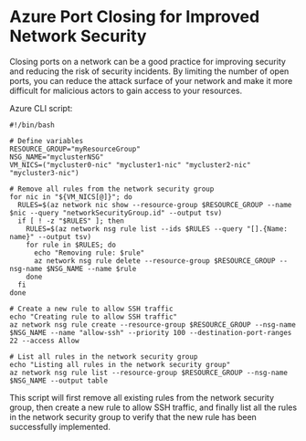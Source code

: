 # Azure Port Closing for Improved Network Security

Closing ports on a network can be a good practice for improving security and reducing the risk of security incidents. By limiting the number of open ports, you can reduce the attack surface of your network and make it more difficult for malicious actors to gain access to your resources.

Azure CLI script:

```
#!/bin/bash

# Define variables
RESOURCE_GROUP="myResourceGroup"
NSG_NAME="myclusterNSG"
VM_NICS=("mycluster0-nic" "mycluster1-nic" "mycluster2-nic" "mycluster3-nic")

# Remove all rules from the network security group
for nic in "${VM_NICS[@]}"; do
  RULES=$(az network nic show --resource-group $RESOURCE_GROUP --name $nic --query "networkSecurityGroup.id" --output tsv)
  if [ ! -z "$RULES" ]; then
    RULES=$(az network nsg rule list --ids $RULES --query "[].{Name: name}" --output tsv)
    for rule in $RULES; do
      echo "Removing rule: $rule"
      az network nsg rule delete --resource-group $RESOURCE_GROUP --nsg-name $NSG_NAME --name $rule
    done
  fi
done

# Create a new rule to allow SSH traffic
echo "Creating rule to allow SSH traffic"
az network nsg rule create --resource-group $RESOURCE_GROUP --nsg-name $NSG_NAME --name "allow-ssh" --priority 100 --destination-port-ranges 22 --access Allow

# List all rules in the network security group
echo "Listing all rules in the network security group"
az network nsg rule list --resource-group $RESOURCE_GROUP --nsg-name $NSG_NAME --output table
```

This script will first remove all existing rules from the network security group, then create a new rule to allow SSH traffic, and finally list all the rules in the network security group to verify that the new rule has been successfully implemented.
